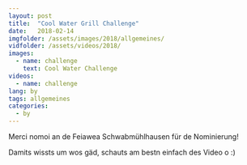 ```yaml
---
layout: post
title:  "Cool Water Grill Challenge"
date:   2018-02-14
imgfolder: /assets/images/2018/allgemeines/
vidfolder: /assets/videos/2018/
images:
  - name: challenge
    text: Cool Water Challenge
videos:
  - name: challenge
lang: by
tags: allgemeines
categories:
  - by
---
```

Merci nomoi an de Feiawea Schwabmühlhausen für de Nominierung!

Damits wissts um wos gäd, schauts am bestn einfach des Video o :)
